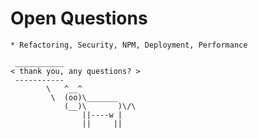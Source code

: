 
  # Open Questions

    * Refactoring, Security, NPM, Deployment, Performance

     ___________
    < thank you, any questions? >
     -----------
            \   ^__^
             \  (oo)\_______
                (__)\       )\/\
                    ||----w |
                    ||     ||



